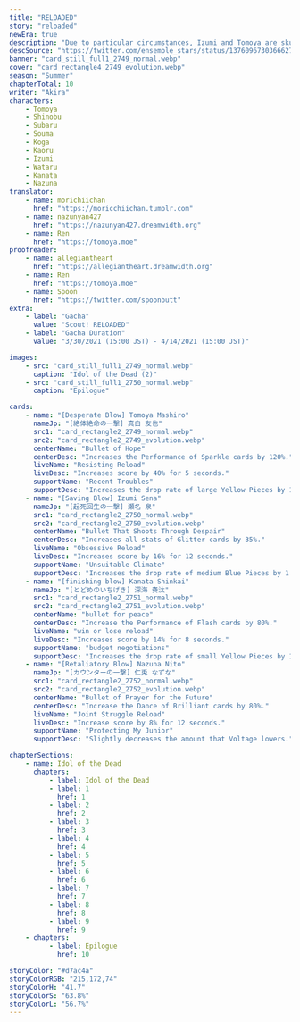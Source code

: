 ```yaml
---
title: "RELOADED"
story: "reloaded"
newEra: true
description: "Due to particular circumstances, Izumi and Tomoya are skulking around, wary to avoid the eyes of others. However, when Nazuna and Kanata bear witness they panic and hide. Handcuffed together, they..."
descSource: "https://twitter.com/ensemble_stars/status/1376096730366627841"
banner: "card_still_full1_2749_normal.webp"
cover: "card_rectangle4_2749_evolution.webp"
season: "Summer"
chapterTotal: 10
writer: "Akira"
characters:
    - Tomoya
    - Shinobu
    - Subaru
    - Souma
    - Koga
    - Kaoru
    - Izumi
    - Wataru
    - Kanata
    - Nazuna
translator:
    - name: morichiichan
      href: "https://moricchiichan.tumblr.com"
    - name: nazunyan427
      href: "https://nazunyan427.dreamwidth.org"
    - name: Ren
      href: "https://tomoya.moe"
proofreader:
    - name: allegiantheart
      href: "https://allegiantheart.dreamwidth.org"
    - name: Ren
      href: "https://tomoya.moe"
    - name: Spoon
      href: "https://twitter.com/spoonbutt"
extra:
    - label: "Gacha"
      value: "Scout! RELOADED"
    - label: "Gacha Duration"
      value: "3/30/2021 (15:00 JST) - 4/14/2021 (15:00 JST)"

images:
    - src: "card_still_full1_2749_normal.webp"
      caption: "Idol of the Dead (2)"
    - src: "card_still_full1_2750_normal.webp"
      caption: "Epilogue"

cards:
    - name: "[Desperate Blow] Tomoya Mashiro"
      nameJp: "[絶体絶命の一撃] 真白 友也"
      src1: "card_rectangle2_2749_normal.webp"
      src2: "card_rectangle2_2749_evolution.webp"
      centerName: "Bullet of Hope"
      centerDesc: "Increases the Performance of Sparkle cards by 120%."
      liveName: "Resisting Reload"
      liveDesc: "Increases score by 40% for 5 seconds."
      supportName: "Recent Troubles"
      supportDesc: "Increases the drop rate of large Yellow Pieces by 1.7."
    - name: "[Saving Blow] Izumi Sena"
      nameJp: "[起死回生の一撃] 瀬名 泉"
      src1: "card_rectangle2_2750_normal.webp"
      src2: "card_rectangle2_2750_evolution.webp"
      centerName: "Bullet That Shoots Through Despair"
      centerDesc: "Increases all stats of Glitter cards by 35%."
      liveName: "Obsessive Reload"
      liveDesc: "Increases score by 16% for 12 seconds."
      supportName: "Unsuitable Climate"
      supportDesc: "Increases the drop rate of medium Blue Pieces by 1.5."
    - name: "[finishing blow] Kanata Shinkai"
      nameJp: "[とどめのいちげき] 深海 奏汰"
      src1: "card_rectangle2_2751_normal.webp"
      src2: "card_rectangle2_2751_evolution.webp"
      centerName: "bullet for peace"
      centerDesc: "Increase the Performance of Flash cards by 80%."
      liveName: "win or lose reload"
      liveDesc: "Increases score by 14% for 8 seconds."
      supportName: "budget negotiations"
      supportDesc: "Increases the drop rate of small Yellow Pieces by 1.3."
    - name: "[Retaliatory Blow] Nazuna Nito"
      nameJp: "[カウンターの一撃] 仁兎 なずな"
      src1: "card_rectangle2_2752_normal.webp"
      src2: "card_rectangle2_2752_evolution.webp"
      centerName: "Bullet of Prayer for the Future"
      centerDesc: "Increase the Dance of Brilliant cards by 80%."
      liveName: "Joint Struggle Reload"
      liveDesc: "Increase score by 8% for 12 seconds."
      supportName: "Protecting My Junior"
      supportDesc: "Slightly decreases the amount that Voltage lowers."

chapterSections:
    - name: Idol of the Dead
      chapters:
          - label: Idol of the Dead
          - label: 1
            href: 1
          - label: 2
            href: 2
          - label: 3
            href: 3
          - label: 4
            href: 4
          - label: 5
            href: 5
          - label: 6
            href: 6
          - label: 7
            href: 7
          - label: 8
            href: 8
          - label: 9
            href: 9
    - chapters:
          - label: Epilogue
            href: 10

storyColor: "#d7ac4a"
storyColorRGB: "215,172,74"
storyColorH: "41.7"
storyColorS: "63.8%"
storyColorL: "56.7%"
---
```

